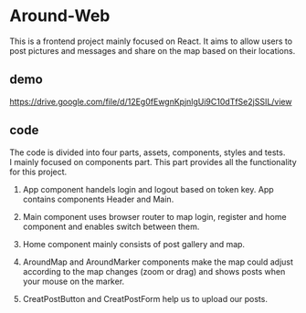 # Around-Web
This is a frontend project mainly focused on React. It aims to allow users to post pictures and messages and share on the map based on their locations.

## demo
https://drive.google.com/file/d/12Eg0fEwgnKpjnlgUi9C10dTfSe2jSSIL/view

## code
The code is divided into four parts, assets, components, styles and tests. <br />
I mainly focused on components part. This part provides all the functionality for this project. <br />

1. App component handels login and logout based on token key. App contains components Header and Main. <br />

2. Main component uses browser router to map login, register and home component and enables switch between them. <br />

3. Home component mainly consists of post gallery and map. <br />

4. AroundMap and AroundMarker components make the map could adjust according to the map changes (zoom or drag) and shows posts when your mouse on the marker. <br />

5. CreatPostButton and CreatPostForm help us to upload our posts.<br />

